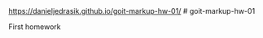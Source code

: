 <!DOCTYPE html>
<html>
<head></head>
<body><a href="https://danieljedrasik.github.io/goit-markup-hw-01/">https://danieljedrasik.github.io/goit-markup-hw-01/</a></body>
</html>
# goit-markup-hw-01

First homework
